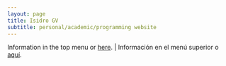 ```yaml
---
layout: page
title: Isidro GV
subtitle: personal/academic/programming website
---
```




Information in the top menu or [here](aboutme.md). | Información en el menú superior o [aquí](acercade.md).

